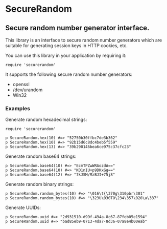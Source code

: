# SecureRandom

## Secure random number generator interface.

This library is an interface to secure random number generators which are
suitable for generating session keys in HTTP cookies, etc.

You can use this library in your application by requiring it:

    require 'securerandom'

It supports the following secure random number generators:

*   openssl
*   /dev/urandom
*   Win32


### Examples

Generate random hexadecimal strings:

    require 'securerandom'

    p SecureRandom.hex(10) #=> "52750b30ffbc7de3b362"
    p SecureRandom.hex(10) #=> "92b15d6c8dc4beb5f559"
    p SecureRandom.hex(13) #=> "39b290146bea6ce975c37cfc23"

Generate random base64 strings:

    p SecureRandom.base64(10) #=> "EcmTPZwWRAozdA=="
    p SecureRandom.base64(10) #=> "KO1nIU+p9DKxGg=="
    p SecureRandom.base64(12) #=> "7kJSM/MzBJI+75j8"

Generate random binary strings:

    p SecureRandom.random_bytes(10) #=> "\016\t{\370g\310pbr\301"
    p SecureRandom.random_bytes(10) #=> "\323U\030TO\234\357\020\a\337"

Generate UUIDs:

    p SecureRandom.uuid #=> "2d931510-d99f-494a-8c67-87feb05e1594"
    p SecureRandom.uuid #=> "bad85eb9-0713-4da7-8d36-07a8e4b00eab"
